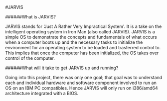 #JARVIS

######What is JARVIS?

JARVIS stands for 'Just A Rather Very Impractical System'.  It is a take on the 
intelligent operating system in Iron Man (also called JARVIS).  JARVIS is a simple
OS to demonstrate the concepts and fundamentals of what occurs when a computer 
boots up and the necessary tasks to initialize the environment for an operating
system to be loaded and trasferred control to.  This implies that once the computer 
has been initialized, the OS takes over control of the computer.

######What will it take to get JARVIS up and running?

Going into this project, there was only one goal; that goal was to understand each
and individual hardware and software component involved to run an OS on an IBM PC
compatibles.  Hence JARVIS will only run on i386/amd64 architecture integrated
with a BIOS.
